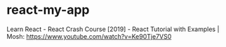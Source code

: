 # react-my-app
Learn React - React Crash Course [2019] - React Tutorial with Examples | Mosh: https://www.youtube.com/watch?v=Ke90Tje7VS0

